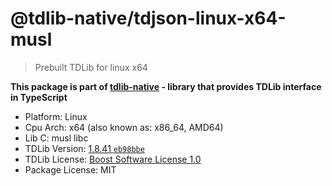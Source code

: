# @tdlib-native/tdjson-linux-x64-musl

> Prebuilt TDLib for linux x64

**This package is part of [tdlib-native](https://github.com/AlexXanderGrib/node-tdlib) - library that provides TDLib interface in TypeScript**

- Platform: Linux
- Cpu Arch: x64 (also known as: x86_64, AMD64)
- Lib C: musl libc
- TDLib Version: [1.8.41 `eb98bbe`](https://github.com/tdlib/td/tree/eb98bbe611e1132f98914e4cd4e2c727079cc84d)
- TDLib License: [Boost Software License 1.0](https://github.com/tdlib/td/blob/master/LICENSE_1_0.txt)
- Package License: MIT
